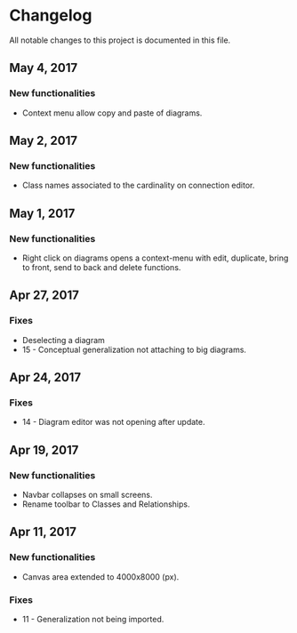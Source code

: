 # Changelog

All notable changes to this project is documented in this file.

## May 4, 2017
### New functionalities

- Context menu allow copy and paste of diagrams.

## May 2, 2017
### New functionalities

- Class names associated to the cardinality on connection editor.

## May 1, 2017
### New functionalities

- Right click on diagrams opens a context-menu with edit, duplicate, bring to front, send to back and delete functions.

## Apr 27, 2017
### Fixes
- Deselecting a diagram
- 15 - Conceptual generalization not attaching to big diagrams.

## Apr 24, 2017
### Fixes
- 14 - Diagram editor was not opening after update.

## Apr 19, 2017
### New functionalities
- Navbar collapses on small screens.
- Rename toolbar to Classes and Relationships.

## Apr 11, 2017
### New functionalities
- Canvas area extended to 4000x8000 (px).

### Fixes
- 11 - Generalization not being imported. 